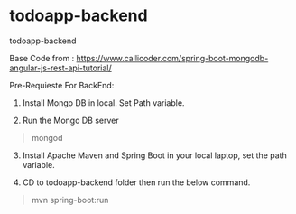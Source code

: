 # todoapp-backend
todoapp-backend

Base Code from : https://www.callicoder.com/spring-boot-mongodb-angular-js-rest-api-tutorial/
 

Pre-Requieste For BackEnd:
1) Install Mongo DB in local. Set Path variable.

2) Run the Mongo DB server
> mongod

3) Install Apache Maven and Spring Boot in your local laptop, set the path variable.

4) CD to todoapp-backend folder then run the below command.
> mvn spring-boot:run
